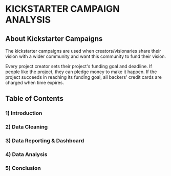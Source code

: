 # KICKSTARTER CAMPAIGN ANALYSIS

## About Kickstarter Campaigns
The kickstarter campaigns are used when creators/visionaries share their vision with a wider community and want this community to fund their vision. 

Every project creator sets their project's funding goal and deadline. If people like the project, they can pledge money to make it happen. If the project succeeds in reaching its funding goal, all backers' credit cards are charged when time expires.

## Table of Contents
### 1) Introduction
### 2) Data Cleaning
### 3) Data Reporting & Dashboard
### 4) Data Analysis
### 5) Conclusion

